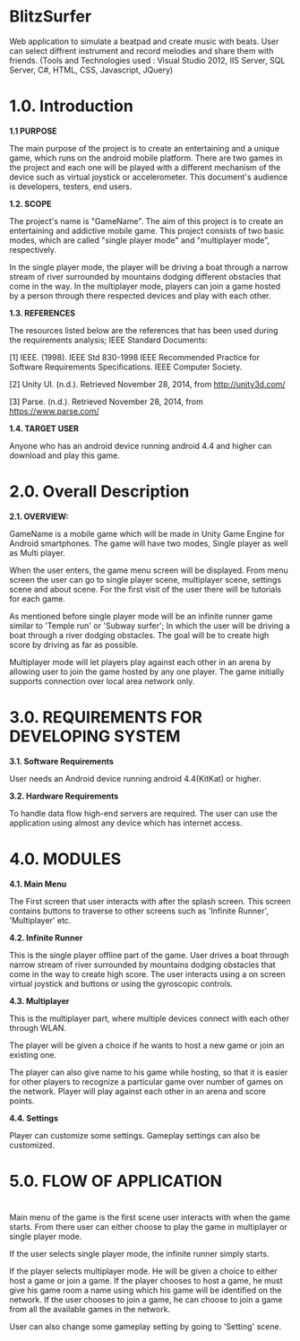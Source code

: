 # BlitzSurfer

Web application to simulate a beatpad and create music with beats. User can select diffrent instrument
and record melodies and share them with friends. (Tools and Technologies used : Visual Studio 2012, IIS
Server, SQL Server, C#, HTML, CSS, Javascript, JQuery)

# 1.0. Introduction

**1.1 PURPOSE**

The main purpose of the project is to create an entertaining and a unique game, which runs on the android mobile platform. There are two games in the project and each one will be played with a different mechanism of the device such as virtual joystick or accelerometer. This document&#39;s audience is developers, testers, end users.

**1.2.  SCOPE**

The project&#39;s name is &quot;GameName&quot;. The aim of this project is to create an entertaining and addictive mobile game. This project consists of two basic modes, which are called &quot;single player mode&quot; and &quot;multiplayer mode&quot;, respectively.

In the single player mode, the player will be driving a boat through a narrow stream of river surrounded by mountains dodging different obstacles that come in the way. In the multiplayer mode, players can join a game hosted by a person through there respected devices and play with each other.



**1.3.  REFERENCES**

The resources listed below are the references that has been used during the requirements analysis; IEEE Standard Documents:

[1] IEEE. (1998). IEEE Std 830-1998 IEEE Recommended Practice for Software Requirements Specifications. IEEE Computer Society.

[2] Unity UI. (n.d.). Retrieved November 28, 2014, from http://unity3d.com/

[3] Parse. (n.d.). Retrieved November 28, 2014, from https://www.parse.com/

**1.4.  TARGET USER**

Anyone who has an android device running android 4.4 and higher can download and play this game.



# 2.0.  Overall Description

**2.1.  OVERVIEW:**

GameName is a mobile game which will be made in Unity Game Engine for Android smartphones. The game will have two modes, Single player as well as Multi player.

 When the user enters, the game menu screen will be displayed. From menu screen the user can go to single player scene, multiplayer scene, settings scene and about scene. For the first visit of the user there will be tutorials for each game.

As mentioned before single player mode will be an infinite runner game similar to &#39;Temple run&#39; or &#39;Subway surfer&#39;; In which the user will be driving a boat through a river dodging obstacles. The goal will be to create high score by driving as far as possible.

Multiplayer mode will let players play against each other in an arena by allowing user to join the game hosted by any one player. The game initially supports connection over local area network only.

# 3.0.  REQUIREMENTS FOR DEVELOPING SYSTEM

**3.1.  Software Requirements**

User needs an Android device running android 4.4(KitKat) or higher.

**3.2.  Hardware Requirements**

To handle data flow high-end servers are required. The user can use the application using almost any device which has internet access.


# 4.0.  MODULES

**4.1.  Main Menu**

The First screen that user interacts with after the splash screen. This screen contains buttons to traverse to other screens such as &#39;Infinite Runner&#39;, &#39;Multiplayer&#39; etc.



**4.2. Infinite Runner**

This is the single player offline part of the game. User drives a boat through narrow stream of river surrounded by mountains dodging obstacles that come in the way to create high score. The user interacts using a on screen virtual joystick and buttons or using the gyroscopic controls.



**4.3.  Multiplayer**

This is the multiplayer part, where multiple devices connect with each other through WLAN.

The player will be given a choice if he wants to host a new game or join an existing one.

The player can also give name to his game while hosting, so that it is easier for other players to recognize a particular game over number of games on the network. Player will play against each other in an arena and score points.



**4.4.  Settings**

Player can customize some settings. Gameplay settings can also be customized.



# 5.0.  FLOW OF APPLICATION

#

Main menu of the game is the first scene user interacts with when the game starts. From there user can either choose to play the game in multiplayer or single player mode.

If the user selects single player mode, the infinite runner simply starts.

If the player selects multiplayer mode. He will be given a choice to either host a game or join a game. If the player chooses to host a game, he must give his game room a name using which his game will be identified on the network. If the user chooses to join a game, he can choose to join a game from all the available games in the network.

User can also change some gameplay setting by going to &#39;Setting&#39; scene.
